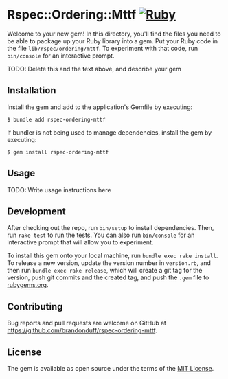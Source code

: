 # Rspec::Ordering::Mttf [![Ruby](https://github.com/brandonduff/rspec-ordering-mttf/actions/workflows/main.yml/badge.svg)](https://github.com/brandonduff/rspec-ordering-mttf/actions/workflows/main.yml)

Welcome to your new gem! In this directory, you'll find the files you need to be able to package up your Ruby library into a gem. Put your Ruby code in the file `lib/rspec/ordering/mttf`. To experiment with that code, run `bin/console` for an interactive prompt.

TODO: Delete this and the text above, and describe your gem

## Installation

Install the gem and add to the application's Gemfile by executing:

    $ bundle add rspec-ordering-mttf

If bundler is not being used to manage dependencies, install the gem by executing:

    $ gem install rspec-ordering-mttf

## Usage

TODO: Write usage instructions here

## Development

After checking out the repo, run `bin/setup` to install dependencies. Then, run `rake test` to run the tests. You can also run `bin/console` for an interactive prompt that will allow you to experiment.

To install this gem onto your local machine, run `bundle exec rake install`. To release a new version, update the version number in `version.rb`, and then run `bundle exec rake release`, which will create a git tag for the version, push git commits and the created tag, and push the `.gem` file to [rubygems.org](https://rubygems.org).

## Contributing

Bug reports and pull requests are welcome on GitHub at https://github.com/brandonduff/rspec-ordering-mttf.

## License

The gem is available as open source under the terms of the [MIT License](https://opensource.org/licenses/MIT).
